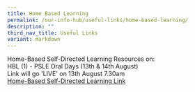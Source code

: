```yaml
---
title: Home Based Learning
permalink: /our-info-hub/useful-links/home-based-learning/
description: ""
third_nav_title: Useful Links
variant: markdown
---
```

Home-Based Self-Directed Learning Resources on:<br>
HBL (1) - PSLE Oral Days (13th &amp; 14th August)<br>
Link will go 'LIVE' on 13th August 7.30am<br>
[Home-Based Self-Directed Learning Link](https://drive.google.com/drive/folders/1YTrd96RfY-Vik_IXBS54k1U7-ahl5v5d?usp=drive_link)